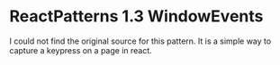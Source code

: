 # ReactPatterns 1.3 WindowEvents

I could not find the original source for this pattern. It is a simple way to capture a keypress on a page in react.
